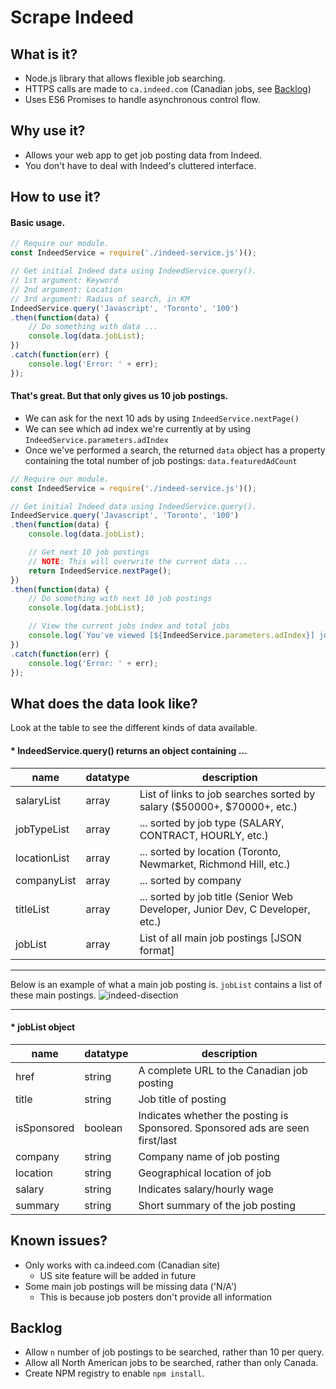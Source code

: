 # Scrape Indeed

## What is it?
- Node.js library that allows flexible job searching.
- HTTPS calls are made to `ca.indeed.com` (Canadian jobs, see [Backlog](#backlog))
- Uses ES6 Promises to handle asynchronous control flow.

## Why use it?
- Allows your web app to get job posting data from Indeed.
- You don't have to deal with Indeed's cluttered interface.

## How to use it?

#### Basic usage.
```javascript
// Require our module.
const IndeedService = require('./indeed-service.js')();

// Get initial Indeed data using IndeedService.query().
// 1st argument: Keyword
// 2nd argument: Location
// 3rd argument: Radius of search, in KM
IndeedService.query('Javascript', 'Toronto', '100')
.then(function(data) {
    // Do something with data ...
    console.log(data.jobList);
})
.catch(function(err) {
    console.log('Error: ' + err);
});
```

#### That's great. But that only gives us 10 job postings.
- We can ask for the next 10 ads by using `IndeedService.nextPage()`
- We can see which ad index we're currently at by using `IndeedService.parameters.adIndex`
- Once we've performed a search, the returned `data` object has a property containing the total number of job postings: `data.featuredAdCount`

```javascript
// Require our module.
const IndeedService = require('./indeed-service.js')();

// Get initial Indeed data using IndeedService.query().
IndeedService.query('Javascript', 'Toronto', '100')
.then(function(data) {
    console.log(data.jobList);

    // Get next 10 job postings
    // NOTE: This will overwrite the current data ...
    return IndeedService.nextPage();
})
.then(function(data) {
    // Do something with next 10 job postings
    console.log(data.jobList);

    // View the current jobs index and total jobs
    console.log(`You've viewed [${IndeedService.parameters.adIndex}] jobs out of [${data.featuredAdCount}] total jobs.`);
})
.catch(function(err) {
    console.log('Error: ' + err);
});
```

## What does the data look like?
Look at the table to see the different kinds of data available.

#### * IndeedService.query() returns an object containing ...
| name | datatype | description |
|------|----------|-------------|
| salaryList | array | List of links to job searches sorted by salary ($50000+, $70000+, etc.) |
| jobTypeList | array | ... sorted by job type (SALARY, CONTRACT, HOURLY, etc.)|
| locationList | array | ... sorted by location (Toronto, Newmarket, Richmond Hill, etc.) |
| companyList | array | ... sorted by company |
| titleList | array | ... sorted by job title (Senior Web Developer, Junior Dev, C Developer, etc.) |
| jobList | array | List of all main job postings [JSON format] |

--------

Below is an example of what a main job posting is. `jobList` contains a list of these main postings.
![indeed-disection](https://cloud.githubusercontent.com/assets/15149835/24163965/8d73e850-0e42-11e7-8b97-501545b128e0.png)

--------

#### * jobList object
| name | datatype | description |
|------|----------|-------------|
| href | string | A complete URL to the Canadian job posting |
| title | string | Job title of posting |
| isSponsored | boolean | Indicates whether the posting is Sponsored. Sponsored ads are seen first/last |
| company | string | Company name of job posting |
| location | string | Geographical location of job |
| salary | string | Indicates salary/hourly wage |
| summary | string | Short summary of the job posting |

## Known issues?
- Only works with ca.indeed.com (Canadian site)
    - US site feature will be added in future
- Some main job postings will be missing data ('N/A')
    - This is because job posters don't provide all information

## Backlog
- Allow `n` number of job postings to be searched, rather than 10 per query.
- Allow all North American jobs to be searched, rather than only Canada.
- Create NPM registry to enable `npm install`.
